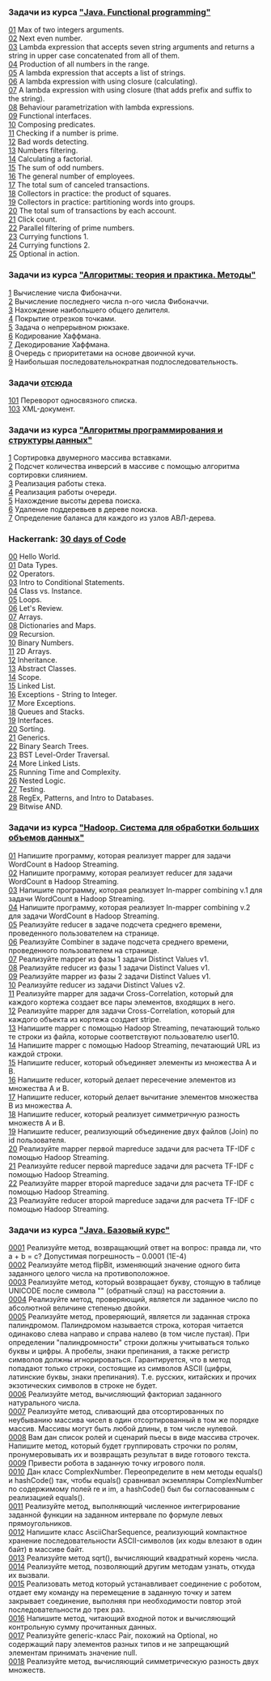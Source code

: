 ### Задачи из курса ["Java. Functional programming"](https://stepik.org/course/1595/syllabus)  
  
[01](src/stepik-functional/1.java) Max of two integers arguments.  
[02](src/stepik-functional/2.java) Next even number.  
[03](src/stepik-functional/3.java) Lambda expression that accepts seven string arguments and returns a string in upper case concatenated from all of them.  
[04](src/stepik-functional/4.java) Production of all numbers in the range.  
[05](src/stepik-functional/5.java) A lambda expression that accepts a list of strings.  
[06](src/stepik-functional/6.java) A lambda expression with using closure (calculating).  
[07](src/stepik-functional/7.java) A lambda expression with using closure (that adds prefix and suffix to the string).  
[08](src/stepik-functional/8.java) Behaviour parametrization with lambda expressions.  
[09](src/stepik-functional/9.java) Functional interfaces.  
[10](src/stepik-functional/10.java) Composing predicates.  
[11](src/stepik-functional/11.java) Checking if a number is prime.  
[12](src/stepik-functional/12.java) Bad words detecting.  
[13](src/stepik-functional/13.java) Numbers filtering.  
[14](src/stepik-functional/14.java) Calculating a factorial.  
[15](src/stepik-functional/15.java) The sum of odd numbers.  
[16](src/stepik-functional/16.java) The ﻿general number of employees.  
[17](src/stepik-functional/17.java) The total sum of canceled transactions.  
[18](src/stepik-functional/18.java) Collectors in practice: the product of squares.  
[19](src/stepik-functional/19.java) Collectors in practice: partitioning words into groups.  
[20](src/stepik-functional/20.java) The total sum of transactions by each account.  
[21](src/stepik-functional/21.java) Click count.  
[22](src/stepik-functional/22.java) Parallel filtering of prime numbers.  
[23](src/stepik-functional/23.java) Currying functions 1.  
[24](src/stepik-functional/24.java) Currying functions 2.  
[25](src/stepik-functional/25.java) Optional in action.  
  
  
  
### Задачи из курса ["Алгоритмы: теория и практика. Методы"](https://stepik.org/course/217/syllabus)  
  
[1](src/stepik-algorithms-methods/smallFibonacci.java) Вычисление числа Фибоначчи.  
[2](src/stepik-algorithms-methods/fibonacciLastNumber.java) Вычисление последнего числа n-ого числа Фибоначчи.  
[3](src/stepik-algorithms-methods/greatestcommondivisor.java) Нахождение наибольшего общего делителя.  
[4](src/stepik-algorithms-methods/coverSegments.java) Покрытие отрезков точками.  
[5](src/stepik-algorithms-methods/knapsack.java) Задача о непрерывном рюкзаке.  
[6](src/stepik-algorithms-methods/huffmancode.java) Кодирование Хаффмана.  
[7](src/stepik-algorithms-methods/huffmandecode.java) Декодирование Хаффмана.  
[8](src/stepik-algorithms-methods/priorityqueue.java) Очередь с приоритетами на основе двоичной кучи.  
[9](src/stepik-algorithms-methods/longestsubsequence.java) Наибольшая последовательнократная подпоследовательность.  
  
  
  
### Задачи [отсюда](http://acm.sgu.ru/mobiledev17/problemset.php)    
  
[101](src/list-reverse.java) Переворот односвязного списка.   
[103](src/xmldoc.java) XML-документ.   
   
    
	
### Задачи из курса ["Алгоритмы программирования и структуры данных"](https://openedu.ru/course/ITMOUniversity/PADS/)   
   
[1](src/openedu-algorithms/sortland.java) Сортировка двумерного массива вставками.  
[2](src/openedu-algorithms/inversionscount.java) Подсчет количества инверсий в массиве с помощью алгоритма сортировки слиянием.  
[3](src/openedu-algorithms/stack.java) Реализация работы стека.   
[4](src/openedu-algorithms/fifo.java) Реализация работы очереди.  
[5](src/openedu-algorithms/binarytreeheight.java) Нахождение высоты дерева поиска.  
[6](src/openedu-algorithms/binarysubtreeremove.java) Удаление поддеревьев в дереве поиска.  
[7](src/openedu-algorithms/avlbalance.java) Определение баланса для каждого из узлов АВЛ-дерева.  
  
  
  
### Hackerrank: [30 days of Code](https://www.hackerrank.com/domains/tutorials/30-days-of-code)  
[00](src/hackerrank-30days/0_Hello_World.java) Hello World.  
[01](src/hackerrank-30days/1_Data_Types.java) Data Types.  
[02](src/hackerrank-30days/2_Operators.java) Operators.  
[03](src/hackerrank-30days/3_Intro_to_Conditional_Statements.java) Intro to Conditional Statements.  
[04](src/hackerrank-30days/4_Class_vs_Instance.java) Class vs. Instance.  
[05](src/hackerrank-30days/5_Loops.java) Loops.  
[06](src/hackerrank-30days/6_Let's_Review.java) Let's Review.  
[07](src/hackerrank-30days/7_Arrays.java) Arrays.  
[08](src/hackerrank-30days/8_Dictionaries_and_Maps.java) Dictionaries and Maps.  
[09](src/hackerrank-30days/9_Recursion.java) Recursion.  
[10](src/hackerrank-30days/10_Binary_Numbers.java) Binary Numbers.  
[11](src/hackerrank-30days/11_2D_Arrays.java) 2D Arrays.  
[12](src/hackerrank-30days/12_Inheritance.java) Inheritance.  
[13](src/hackerrank-30days/13_Abstract_Classes.java) Abstract Classes.  
[14](src/hackerrank-30days/14_Scope.java) Scope.  
[15](src/hackerrank-30days/15_Linked_List.java) Linked List.  
[16](src/hackerrank-30days/16_Exceptions_-_String_to_Integer.java) Exceptions - String to Integer.  
[17](src/hackerrank-30days/17_More_Exceptions.java) More Exceptions.  
[18](src/hackerrank-30days/18_Queues_and_Stacks.java) Queues and Stacks.  
[19](src/hackerrank-30days/19_Interfaces.java) Interfaces.  
[20](src/hackerrank-30days/20_Sorting.java) Sorting.  
[21](src/hackerrank-30days/21_Generics.java) Generics.  
[22](src/hackerrank-30days/22_Binary_Search_Trees.java) Binary Search Trees.  
[23](src/hackerrank-30days/23_BST_Level-Order_Traversal.java) BST Level-Order Traversal.  
[24](src/hackerrank-30days/24_More_Linked_Lists.java) More Linked Lists.  
[25](src/hackerrank-30days/25_Running_Time_and_Complexity.java) Running Time and Complexity.  
[26](src/hackerrank-30days/26_Nested_Logic.java) Nested Logic.  
[27](src/hackerrank-30days/27_Testing.java) Testing.  
[28](src/hackerrank-30days/28_RegEx,_Patterns,_and_Intro_to_Databases.java) RegEx, Patterns, and Intro to Databases.  
[29](src/hackerrank-30days/29_Bitwise_AND.java) Bitwise AND.  
  
  
  
### Задачи из курса ["Hadoop. Система для обработки больших объемов данных"](https://stepik.org/course/150/syllabus)  
  
[01](src/stepik-hadoop/01.java) Напишите программу, которая реализует mapper для задачи WordCount в Hadoop Streaming.  
[02](src/stepik-hadoop/02.java) Напишите программу, которая реализует reducer для задачи WordCount в Hadoop Streaming.  
[03](src/stepik-hadoop/03.java) Напишите программу, которая реализует In-mapper combining v.1 для задачи WordCount в Hadoop Streaming.  
[04](src/stepik-hadoop/04.java) Напишите программу, которая реализует In-mapper combining v.2 для задачи WordCount в Hadoop Streaming.  
[05](src/stepik-hadoop/05.java) Реализуйте reducer в задаче подсчета среднего времени, проведенного пользователем на странице.  
[06](src/stepik-hadoop/06.java) Реализуйте Combiner в задаче подсчета среднего времени, проведенного пользователем на странице.  
[07](src/stepik-hadoop/07.java) Реализуйте mapper из фазы 1 задачи Distinct Values v1.  
[08](src/stepik-hadoop/08.java) Реализуйте reducer из фазы 1 задачи Distinct Values v1.  
[09](src/stepik-hadoop/09.java) Реализуйте mapper из фазы 2 задачи Distinct Values v1.  
[10](src/stepik-hadoop/10.java) Реализуйте reducer из задачи Distinct Values v2.  
[11](src/stepik-hadoop/11.java) Реализуйте mapper для задачи Cross-Correlation, который для каждого кортежа создает все пары элементов, входящих в него.  
[12](src/stepik-hadoop/12.java) Реализуйте mapper для задачи Cross-Correlation, который для каждого объекта из кортежа создает stripe.  
[13](src/stepik-hadoop/13.java) Напишите mapper с помощью Hadoop Streaming, печатающий только те строки из файла, которые соответствуют пользователю user10.  
[14](src/stepik-hadoop/14.java) Напишите mapper с помощью Hadoop Streaming, печатающий URL из каждой строки.  
[15](src/stepik-hadoop/15.java) Напишите reducer, который объединяет элементы из множества A и B.  
[16](src/stepik-hadoop/16.java) Напишите reducer, который делает пересечение элементов из множества A и B.  
[17](src/stepik-hadoop/17.java) Напишите reducer, который делает вычитание элементов множества B из множества A.  
[18](src/stepik-hadoop/18.java) Напишите reducer, который реализует симметричную разность множеств A и B.  
[19](src/stepik-hadoop/19.java) Напишите reducer, реализующий объединение двух файлов (Join) по id пользователя.  
[20](src/stepik-hadoop/20.java) Реализуйте mapper первой mapreduce задачи для расчета TF-IDF с помощью Hadoop Streaming.  
[21](src/stepik-hadoop/21.java) Реализуйте reducer первой mapreduce задачи для расчета TF-IDF с помощью Hadoop Streaming.  
[22](src/stepik-hadoop/22.java) Реализуйте mapper ﻿второй mapreduce задачи для расчета TF-IDF с помощью Hadoop Streaming.  
[23](src/stepik-hadoop/23.java) Реализуйте reducer второй mapreduce задачи для расчета TF-IDF с помощью Hadoop Streaming.  
  
  
  
### Задачи из курса ["Java. Базовый курс"](https://stepik.org/course/187/syllabus)    
  
[0001](src/stepik-java-introduction/0001.java) Реализуйте метод, возвращающий ответ на вопрос: правда ли, что a + b = c? Допустимая погрешность – 0.0001 (1E-4)  
[0002](src/stepik-java-introduction/0002.java) Реализуйте метод flipBit, изменяющий значение одного бита заданного целого числа на противоположное.  
[0003](src/stepik-java-introduction/0003.java) Реализуйте метод, который возвращает букву, стоящую в таблице UNICODE после символа "\" (обратный слэш) на расстоянии a.  
[0004](src/stepik-java-introduction/0004.java) Реализуйте метод, проверяющий, является ли заданное число по абсолютной величине степенью двойки.  
[0005](src/stepik-java-introduction/0005.java) Реализуйте метод, проверяющий, является ли заданная строка палиндромом. Палиндромом называется строка, которая читается одинаково слева направо и справа налево (в том числе пустая). При определении "палиндромности" строки должны учитываться только буквы и цифры. А пробелы, знаки препинания, а также регистр символов должны игнорироваться. Гарантируется, что в метод попадают только строки, состоящие из символов ASCII (цифры, латинские буквы, знаки препинания). Т.е. русских, китайских и прочих экзотических символов в строке не будет.  
[0006](src/stepik-java-introduction/0006.java) Реализуйте метод, вычисляющий факториал заданного натурального числа.  
[0007](src/stepik-java-introduction/0007.java) Реализуйте метод, сливающий два отсортированных по неубыванию массива чисел в один отсортированный в том же порядке массив. Массивы могут быть любой длины, в том числе нулевой.  
[0008](src/stepik-java-introduction/0008.java) Вам дан список ролей и сценарий пьесы в виде массива строчек. Напишите метод, который будет группировать строчки по ролям, пронумеровывать их и возвращать результат в виде готового текста.  
[0009](src/stepik-java-introduction/0009.java) Привести робота в заданную точку игрового поля.  
[0010](src/stepik-java-introduction/0010.java) Дан класс ComplexNumber. Переопределите в нем методы equals() и hashCode() так, чтобы equals() сравнивал экземпляры ComplexNumber по содержимому полей re и im, а hashCode() был бы согласованным с реализацией equals().  
[0011](src/stepik-java-introduction/0011.java) Реализуйте метод, выполняющий численное интегрирование заданной функции на заданном интервале по формуле левых прямоугольников.  
[0012](src/stepik-java-introduction/0012.java) Напишите класс AsciiCharSequence, реализующий компактное хранение последовательности ASCII-символов (их коды влезают в один байт) в массиве байт.  
[0013](src/stepik-java-introduction/0013.java) Реализуйте метод sqrt(), вычисляющий квадратный корень числа.  
[0014](src/stepik-java-introduction/0014.java) Реализуйте метод, позволяющий другим методам узнать, откуда их вызвали.  
[0015](src/stepik-java-introduction/0015.java) Реализовать метод который устанавливает соединение с роботом, отдает ему команду на перемещение в заданную точку и затем закрывает соединение, выполняя при необходимости повтор этой последовательности до трех раз.  
[0016](src/stepik-java-introduction/0016.java) Напишите метод, читающий входной поток и вычисляющий контрольную сумму прочитанных данных.  
[0017](src/stepik-java-introduction/0017.java) Реализуйте generic-класс Pair, похожий на Optional, но содержащий пару элементов разных типов и не запрещающий элементам принимать значение null.  
[0018](src/stepik-java-introduction/0018.java) Реализуйте метод, вычисляющий симметрическую разность двух множеств.  
